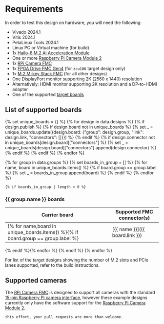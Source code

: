 # Requirements

In order to test this design on hardware, you will need the following:

* Vivado 2024.1
* Vitis 2024.1
* PetaLinux Tools 2024.1
* Linux PC or Virtual machine (for build)
* 1x [Hailo-8 M.2 AI Acceleration Module](https://hailo.ai/products/ai-accelerators/hailo-8-m2-ai-acceleration-module/)
* One or more [Raspberry Pi Camera Module 2]
* 1x [RPi Camera FMC]
* 1x [FPGA Drive FMC Gen4] (for `zcu106` target design only)
* 1x [M.2 M-key Stack FMC] (for all other designs)
* One DisplayPort monitor supporting 2K (2560 x 1440) resolution
* Alternatively: HDMI monitor supporting 2K resolution and a DP-to-HDMI adapter
* One of the supported [target boards](supported_carriers)

## List of supported boards

{% set unique_boards = {} %}
{% for design in data.designs %}
	{% if design.publish %}
	    {% if design.board not in unique_boards %}
	        {% set _ = unique_boards.update({design.board: {"group": design.group, "link": design.link, "connectors": []}}) %}
	    {% endif %}
	    {% if design.connector not in unique_boards[design.board]["connectors"] %}
	    	{% set _ = unique_boards[design.board]["connectors"].append(design.connector) %}
	    {% endif %}
	{% endif %}
{% endfor %}

{% for group in data.groups %}
    {% set boards_in_group = [] %}
    {% for name, board in unique_boards.items() %}
        {% if board.group == group.label %}
            {% set _ = boards_in_group.append(board) %}
        {% endif %}
    {% endfor %}

    {% if boards_in_group | length > 0 %}
### {{ group.name }} boards

| Carrier board        | Supported FMC connector(s)    |
|---------------------|--------------|
{% for name,board in unique_boards.items() %}{% if board.group == group.label %}| [{{ name }}]({{ board.link }}) | {% for connector in board.connectors %}{{ connector }} {% endfor %} |
{% endif %}{% endfor %}
{% endif %}
{% endfor %}

For list of the target designs showing the number of M.2 slots and PCIe lanes supported, refer to the build instructions.

## Supported cameras

The [RPi Camera FMC] is designed to support all cameras with the standard
[15-pin Raspberry Pi camera interface](https://camerafmc.com/docs/rpi-camera-fmc/detailed-description/#camera-connectors),
however these example designs currently only have the software support for the [Raspberry Pi Camera Module 2].

```{tip} We're working on developing software support for more cameras. If you'd like to help with
this effort, your pull requests are more than welcome.
```

[RPi Camera FMC]: https://camerafmc.com/docs/rpi-camera-fmc/overview/
[Digilent Pcam 5C]: https://digilent.com/shop/pcam-5c-5-mp-fixed-focus-color-camera-module/
[Raspberry Pi Camera Module 2]: https://www.raspberrypi.com/products/camera-module-v2/
[FPGA Drive FMC Gen4]: https://www.fpgadrive.com/docs/fpga-drive-fmc-gen4/overview/
[M.2 M-key Stack FMC]: https://www.fpgadrive.com/docs/m2-mkey-stack-fmc/overview/

